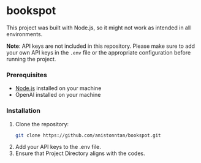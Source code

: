 # bookspot

This project was built with Node.js, so it might not work as intended in all environments.

**Note**: API keys are not included in this repository. Please make sure to add your own API keys in the `.env` file or the appropriate configuration before running the project.

### Prerequisites

- [Node.js](https://nodejs.org/) installed on your machine
- OpenAI installed on your machine

### Installation

1. Clone the repository:
   ```bash
   git clone https://github.com/anistonntan/bookspot.git
2. Add your API keys to the .env file.
3. Ensure that Project Directory aligns with the codes.
